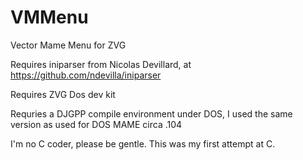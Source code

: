 # VMMenu
Vector Mame Menu for ZVG

Requires iniparser from Nicolas Devillard, at https://github.com/ndevilla/iniparser

Requires ZVG Dos dev kit

Requries a DJGPP compile environment under DOS, I used the same version as used for DOS MAME circa .104

I'm no C coder, please be gentle. This was my first attempt at C.

